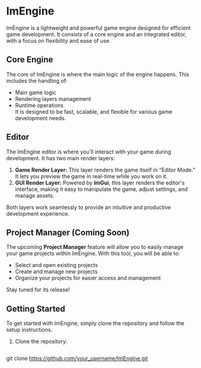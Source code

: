 # ImEngine


ImEngine is a lightweight and powerful game engine designed for efficient game development. It consists of a core engine and an integrated editor, with a focus on flexibility and ease of use.  

## Core Engine

The core of ImEngine is where the main logic of the engine happens. This includes the handling of:

- Main game logic
- Rendering layers management
- Runtime operations  
It is designed to be fast, scalable, and flexible for various game development needs.

## Editor

The ImEngine editor is where you'll interact with your game during development. It has two main render layers:

1. **Game Render Layer:** This layer renders the game itself in "Editor Mode." It lets you preview the game in real-time while you work on it.
2. **GUI Render Layer:** Powered by **ImGui**, this layer renders the editor's interface, making it easy to manipulate the game, adjust settings, and manage assets.

Both layers work seamlessly to provide an intuitive and productive development experience.

## Project Manager (Coming Soon)

The upcoming **Project Manager** feature will allow you to easily manage your game projects within ImEngine. With this tool, you will be able to:

- Select and open existing projects
- Create and manage new projects
- Organize your projects for easier access and management

Stay tuned for its release!

## Getting Started

To get started with ImEngine, simply clone the repository and follow the setup instructions.

1. Clone the repository:
   ```bash
  git clone https://github.com/your_username/ImEngine.git
